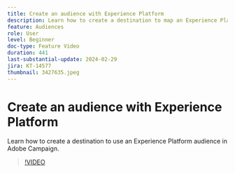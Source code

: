 ```yaml
---
title: Create an audience with Experience Platform
description: Learn how to create a destination to map an Experience Platform Audience to Adobe Campaign.
feature: Audiences
role: User
level: Beginner
doc-type: Feature Video
duration: 441
last-substantial-update: 2024-02-29
jira: KT-14577
thumbnail: 3427635.jpeg
---
```


# Create an audience with Experience Platform

Learn how to create a destination to use an Experience Platform audience in Adobe Campaign.

>[!VIDEO](https://video.tv.adobe.com/v/3427635/?learn=on)
